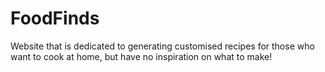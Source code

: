 # FoodFinds
Website that is dedicated to generating customised recipes for those who want to cook at home, but have no inspiration on what to make!
